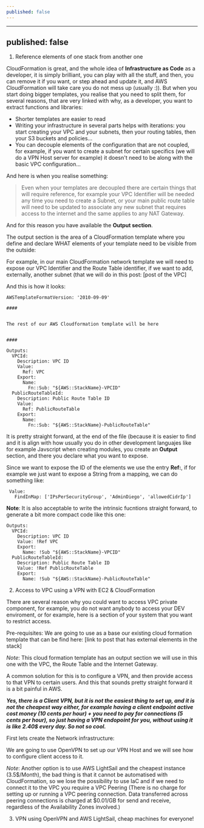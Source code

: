 ```yaml
---
published: false
---
```

---
published: false
---
1) Reference elements of one stack from another one
 
CloudFormation is great, and the whole idea of **Infrastructure as Code** as a developer, it is simply brilliant, you can play with all the stuff, and then, you can remove it if you want, or step ahead and update it, and AWS CloudFormation will take care you do not mess up (usually :)). But when you start doing bigger templates, you realise that you need to split them, for several reasons, that are very linked with why, as a developer, you want to extract functions and libraries:

- Shorter templates are easier to read
- Writing your infrastructure in several parts helps with iterations: you start creating your VPC and your subnets, then your routing tables, then your S3 buckets and policies...
- You can decouple elements of the configuration that are not coupled, for example, if you want to create a subnet for certain specifics (we will do a VPN Host server for example) it doesn't need to be along with the basic VPC configuration...

And here is when you realise something:

> Even when your templates are decoupled there are certain things that will require reference, for example your VPC Identifier will be needed any time you need to create a Subnet, or your main public route table will need to be updated to associate any new subnet that requires access to the internet and the same applies to any NAT Gateway.

And for this reason you have available the **Output section**.

The output section is the area of a CloudFormation template where you define and declare WHAT elements of your template need to be visible from the outside:

For example, in our main CloudFormation network template we will need to expose our VPC Identifier and the Route Table identifier, if we want to add, externally, another subnet (that we will do in this post: [post of the VPC]

And this is how it looks:

```
AWSTemplateFormatVersion: '2010-09-09'

####


The rest of our AWS Cloudformation template will be here


####

Outputs:
  VPCId:
    Description: VPC ID
    Value:
      Ref: VPC
    Export:
      Name:
        Fn::Sub: "${AWS::StackName}-VPCID"
  PublicRouteTableId:
    Description: Public Route Table ID
    Value:
      Ref: PublicRouteTable
    Export:
      Name:
        Fn::Sub: "${AWS::StackName}-PublicRouteTable"
```

It is pretty straight forward, at the end of the file (because it is easier to find and it is align with how usually you do in other development languajes like for example Javscript when creating modules, you create an **Output** section, and there you declare what you want to expose.

Since we want to expose the ID of the elements we use the entry **Ref:**, if for example we just want to expose a String from a mapping, we can do something like:

```
 Value: 
   FindInMap: ['IPsPerSecurityGroup', 'AdminDiego', 'allowedCidrIp']
```

**Note**: It is also acceptable to write the intrinsic fucntions straight forward, to generate a bit more compact code like this one:

```
Outputs:
  VPCId:
    Description: VPC ID
    Value: !Ref VPC
    Export:
      Name: !Sub "${AWS::StackName}-VPCID"
  PublicRouteTableId:
    Description: Public Route Table ID
    Value: !Ref PublicRouteTable
    Export:
      Name: !Sub "${AWS::StackName}-PublicRouteTable"
```




2) Access to VPC using a VPN with EC2 & CloudFormation

There are several reason why you could want to access VPC private component, for example, you do not want anybody to access your DEV enviroment, or for example, here is a section of your system that you want to restrict access.

Pre-requisites:
We are going to use as a base our existing cloud formation template that can be find here: [link to post that has external elements in the stack]

*Note*: This cloud formation template has an output section we will use in this one with the VPC, the Route Table and the Internet Gateway.

A common solution for this is to configure a VPN, and then provide access to that VPN to certain users. And this that sounds pretty straight forward it is a bit painful in AWS. 

***Yes, there is a Client VPN, but it is not the easiest thing to set up, and it is not the cheapest way either, for example having a client endpoint active cost money (10 cents per hour) + you need to pay for connections (5 cents per hour), so just having a VPN endopoint for you, without using it is like 2.40$ every day. So not so cool.***

First lets create the Network infrastructure:



We are going to use OpenVPN to set up our VPN Host and we will see how to configure client access to it.



*Note*: Another option is to use AWS LightSail and the cheapest instance (3.5$/Month), the bad thing is that it cannot be automatised with CloudFormation, so we lose the possibility to use IaC and if we need to connect it to the VPC you require a VPC Peering (There is no charge for setting up or running a VPC peering connection. Data transferred across peering connections is charged at $0.01/GB for send and receive, regardless of the Availability Zones involved.)






3) VPN using OpenVPN and AWS LightSail, cheap machines for everyone!
